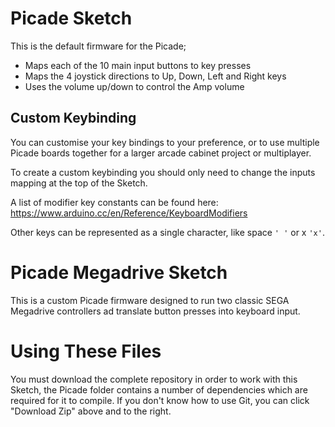 # Picade Sketch

This is the default firmware for the Picade;

* Maps each of the 10 main input buttons to key presses
* Maps the 4 joystick directions to Up, Down, Left and Right keys
* Uses the volume up/down to control the Amp volume

## Custom Keybinding

You can customise your key bindings to your preference, or to use multiple Picade boards together for a larger arcade cabinet project or multiplayer.

To create a custom keybinding you should only need to change the inputs mapping at the top of the Sketch.

A list of modifier key constants can be found here: https://www.arduino.cc/en/Reference/KeyboardModifiers

Other keys can be represented as a single character, like space `' '` or x `'x'`.

# Picade Megadrive Sketch

This is a custom Picade firmware designed to run two classic SEGA Megadrive controllers ad translate button presses into keyboard input.

# Using These Files

You must download the complete repository in order to work with this Sketch, the Picade folder contains a number of dependencies which are required for it to compile. If you don't know how to use Git, you can click "Download Zip" above and to the right.

